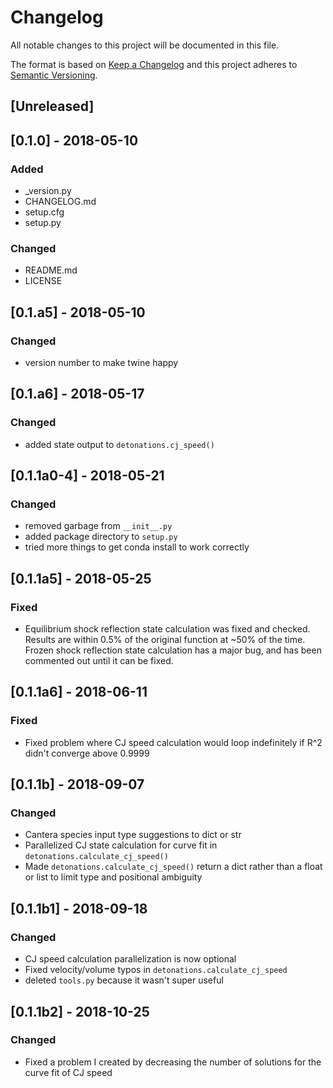 # Changelog
All notable changes to this project will be documented in this file.

The format is based on [Keep a Changelog](http://keepachangelog.com/en/1.0.0/)
and this project adheres to [Semantic Versioning](http://semver.org/spec/v2.0.0.html).

## [Unreleased]

## [0.1.0] - 2018-05-10
### Added
- _version.py
- CHANGELOG.md
- setup.cfg
- setup.py

### Changed
- README.md
- LICENSE


## [0.1.a5] - 2018-05-10
### Changed
- version number to make twine happy

## [0.1.a6] - 2018-05-17
### Changed
- added state output to `detonations.cj_speed()`

## [0.1.1a0-4] - 2018-05-21
### Changed
- removed garbage from `__init__.py`
- added package directory to `setup.py`
- tried more things to get conda install to work correctly

## [0.1.1a5] - 2018-05-25
### Fixed
- Equilibrium shock reflection state calculation was fixed and checked. Results are within 0.5% of the original function at ~50% of the time. Frozen shock reflection state calculation has a major bug, and has been commented out until it can be fixed.

## [0.1.1a6] - 2018-06-11
### Fixed
- Fixed problem where CJ speed calculation would loop indefinitely if R^2 didn't converge above 0.9999

## [0.1.1b] - 2018-09-07
### Changed
- Cantera species input type suggestions to dict or str
- Parallelized CJ state calculation for curve fit in `detonations.calculate_cj_speed()`
- Made `detonations.calculate_cj_speed()` return a dict rather than a float or list to limit type and positional ambiguity

## [0.1.1b1] - 2018-09-18
### Changed
- CJ speed calculation parallelization is now optional
- Fixed velocity/volume typos in `detonations.calculate_cj_speed`
- deleted `tools.py` because it wasn't super useful

## [0.1.1b2] - 2018-10-25
### Changed
- Fixed a problem I created by decreasing the number of solutions for the curve fit of CJ speed
